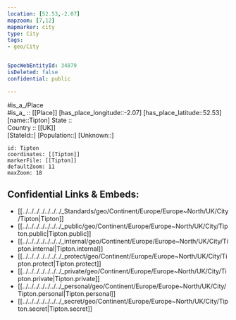 ```yaml
---
location: [52.53,-2.07] 
mapzoom: [7,12] 
mapmarker: city 
type: City
tags:
- geo/City


SpocWebEntityId: 34879
isDeleted: false
confidential: public

---
```

#is_a_/Place  
#is_a_ :: [[Place]] 
[has_place_longitude::-2.07] 
[has_place_latitude::52.53] 
[name::Tipton] 
State ::  
Country :: [[UK]]  
[StateId::] 
[Population::] 
[Unknown::] 


```leaflet
id: Tipton
coordinates: [[Tipton]] 
markerFile: [[Tipton]] 
defaultZoom: 11 
maxZoom: 18
```


## Confidential Links & Embeds: 
- [[../../../../../../../_Standards/geo/Continent/Europe/Europe~North/UK/City/Tipton|Tipton]] 
- [[../../../../../../../_public/geo/Continent/Europe/Europe~North/UK/City/Tipton.public|Tipton.public]] 
- [[../../../../../../../_internal/geo/Continent/Europe/Europe~North/UK/City/Tipton.internal|Tipton.internal]] 
- [[../../../../../../../_protect/geo/Continent/Europe/Europe~North/UK/City/Tipton.protect|Tipton.protect]] 
- [[../../../../../../../_private/geo/Continent/Europe/Europe~North/UK/City/Tipton.private|Tipton.private]] 
- [[../../../../../../../_personal/geo/Continent/Europe/Europe~North/UK/City/Tipton.personal|Tipton.personal]] 
- [[../../../../../../../_secret/geo/Continent/Europe/Europe~North/UK/City/Tipton.secret|Tipton.secret]] 
